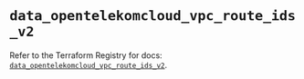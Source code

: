 # `data_opentelekomcloud_vpc_route_ids_v2`

Refer to the Terraform Registry for docs: [`data_opentelekomcloud_vpc_route_ids_v2`](https://registry.terraform.io/providers/opentelekomcloud/opentelekomcloud/1.36.8/docs/data-sources/vpc_route_ids_v2).
